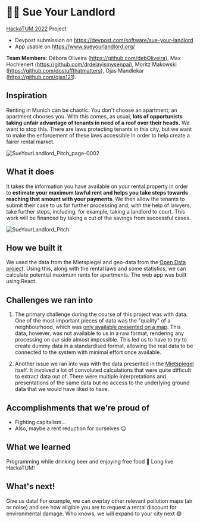 # 🧑‍⚖️ Sue Your Landlord

[HackaTUM 2022](https://hackatum22.devpost.com/) Project<br/>

-   Devpost submission on https://devpost.com/software/sue-your-landlord<br/>
-   App usable on https://www.sueyourlandlord.org/

**Team Members:** Débora Oliveira (https://github.com/debOliveira), Max Hochlenert (https://github.com/drdelayismysenpai), Moritz Makowski (https://github.com/dostuffthatmatters), Ojas Mandlekar (https://github.com/ojas121).

## Inspiration

Renting in Munich can be chaotic. You don't choose an apartment; an apartment chooses you. With this comes, as usual, **lots of opportunists taking unfair advantage of tenants in need of a roof over their heads.** We want to stop this. There are laws protecting tenants in this city, but we want to make the enforcement of these laws accessible in order to help create a fairer rental market.

![SueYourLandlord_Pitch_page-0002](https://user-images.githubusercontent.com/29046316/202885683-a105b22d-0dc4-44fb-aa72-2957ee8a3437.jpg)

## What it does

It takes the information you have available on your rental property in order to **estimate your maximum lawful rent and helps you take steps towards reaching that amount with your payments**. We then allow the tenants to submit their case to us for further processing and, with the help of lawyers, take further steps, including, for example, taking a landlord to court. This work will be financed by taking a cut of the savings from successful cases.

![SueYourLandlord_Pitch](https://user-images.githubusercontent.com/48807586/202893629-7cfe76b9-15c6-47ba-9275-b3fe2586a359.png)

## How we built it

We used the data from the Mietspiegel and geo-data from the [Open Data project](https://opendata.muenchen.de/). Using this, along with the rental laws and some statistics, we can calculate potential maximum rents for apartments. The web app was built using React.

## Challenges we ran into

1. The primary challenge during the course of this project was with data. One of the most important pieces of data was the "quality" of a neighbourhood, which was [only available presented on a map](https://2019.mietspiegel-muenchen.de/wohnlagenkarte/). This data, however, was not available to us in a raw format, rendering any processing on our side almost impossible. This led us to have to try to create dummy data in a standardised format, allowing the real data to be connected to the system with minimal effort once available.

2. Another issue we ran into was with the data presented in the [Mietspiegel](https://2021.mietspiegel-muenchen.de/broschueren/Mietspiegel_2021_Broschuere.pdf) itself. It involved a lot of convoluted calculations that were quite difficult to extract data out of. There were multiple interpretations and presentations of the same data but no access to the underlying ground data that we would have liked to have.

## Accomplishments that we're proud of

-   Fighting capitalism...
-   Also, maybe a rent reduction for ourselves :wink:

## What we learned

Programming while drinking beer and enjoying free food :blue_heart: Long live HackaTUM!

## What's next!

Give us data! For example, we can overlay other relevant pollution maps (air or noise) and see how eligible you are to request a rental discount for environmental damage. Who knows, we will expand to your city next :smile:
